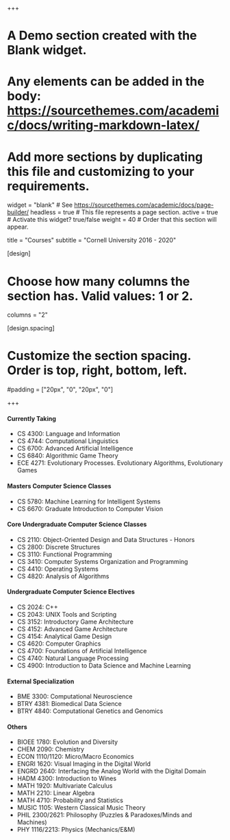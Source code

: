 +++
# A Demo section created with the Blank widget.
# Any elements can be added in the body: https://sourcethemes.com/academic/docs/writing-markdown-latex/
# Add more sections by duplicating this file and customizing to your requirements.

widget = "blank"  # See https://sourcethemes.com/academic/docs/page-builder/
headless = true  # This file represents a page section.
active = true  # Activate this widget? true/false
weight = 40  # Order that this section will appear.

title = "Courses"
subtitle = "Cornell University 2016 - 2020"

[design]
  # Choose how many columns the section has. Valid values: 1 or 2.
  columns = "2"

[design.spacing]
  # Customize the section spacing. Order is top, right, bottom, left.
  #padding = ["20px", "0", "20px", "0"]

+++

#### Currently Taking

- CS 4300: Language and Information
- CS 4744: Computational Linguistics
- CS 6700: Advanced Artificial Intelligence
- CS 6840: Algorithmic Game Theory
- ECE 4271: Evolutionary Processes. Evolutionary Algorithms, Evolutionary Games

#### Masters Computer Science Classes

- CS 5780: Machine Learning for Intelligent Systems
- CS 6670: Graduate Introduction to Computer Vision

#### Core Undergraduate Computer Science Classes

- CS 2110: Object-Oriented Design and Data Structures - Honors 
- CS 2800: Discrete Structures 
- CS 3110: Functional Programming 
- CS 3410: Computer Systems Organization and Programming 
- CS 4410: Operating Systems 
- CS 4820: Analysis of Algorithms 

#### Undergraduate Computer Science Electives

- CS 2024: C++  
- CS 2043: UNIX Tools and Scripting 
- CS 3152: Introductory Game Architecture 
- CS 4152: Advanced Game Architecture
- CS 4154: Analytical Game Design  
- CS 4620: Computer Graphics
- CS 4700: Foundations of Artificial Intelligence
- CS 4740: Natural Language Processing
- CS 4900: Introduction to Data Science and Machine Learning

#### External Specialization

- BME 3300: Computational Neuroscience 
- BTRY 4381: Biomedical Data Science 
- BTRY 4840: Computational Genetics and Genomics

#### Others

- BIOEE 1780: Evolution and Diversity 
- CHEM 2090: Chemistry
- ECON 1110/1120: Micro/Macro Economics
- ENGRI 1620: Visual Imaging in the Digital World
- ENGRD 2640: Interfacing the Analog World with the Digital Domain
- HADM 4300: Introduction to Wines
- MATH 1920: Multivariate Calculus 
- MATH 2210: Linear Algebra 
- MATH 4710: Probability and Statistics 
- MUSIC 1105: Western Classical Music Theory 
- PHIL 2300/2621: Philosophy (Puzzles & Paradoxes/Minds and Machines)
- PHY 1116/2213: Physics (Mechanics/E&M)
